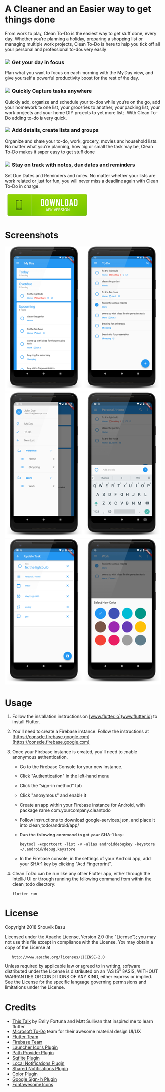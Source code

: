 # A Cleaner and an Easier way to get things done

From work to play, Clean To-Do is the easiest way to get stuff done, every day. Whether you’re planning a holiday, preparing a shopping list or managing multiple work projects, Clean To-Do is here to help you tick off all your personal and professional to-dos very easily

### <img src="https://use.fontawesome.com/releases/v5.1.0/svgs/solid/bullseye.svg" width="22" align="left" />  Get your day in focus
Plan what you want to focus on each morning with the My Day view, and give yourself a powerful productivity boost for the rest of the day.

### <img src="https://use.fontawesome.com/releases/v5.1.0/svgs/solid/edit.svg" width="22" align="left" />  Quickly Capture tasks anywhere
Quickly add, organize and schedule your to-dos while you're on the go, add your homework to one list, your groceries to another, your packing list, your work projects and your home DIY projects to yet more lists. With Clean To-Do adding to-do is very quick.

### <img src="https://use.fontawesome.com/releases/v5.1.0/svgs/solid/object-group.svg" width="22" align="left" />  Add details, create lists and groups
Organize and share your to-do, work, grocery, movies and household lists. No matter what you’re planning, how big or small the task may be, Clean To-Do makes it super easy to get stuff done

### <img src="https://use.fontawesome.com/releases/v5.1.0/svgs/regular/calendar-alt.svg" width="22" align="left" />  Stay on track with notes, due dates and reminders
Set Due Dates and Reminders and notes. No matter whether your lists are work related or just for fun, you will never miss a deadline again with Clean To-Do in charge.

[<img src="https://raw.githubusercontent.com/babanomania/CleanToDO/master/images/download-apk-version.png" />](https://github.com/babanomania/CleanToDO/releases/download/1.2.20180623/clean_todo_v1.2.20180623.apk)

# Screenshots

<img src="https://github.com/babanomania/CleanToDO/raw/master/images/framed/1_promo.jpg?raw=true" width="600"/>
 
<img src="https://github.com/babanomania/CleanToDO/raw/master/images/framed/2_promo.jpg?raw=true" width="600"/>

<img src="https://github.com/babanomania/CleanToDO/raw/master/images/framed/3_promo.jpg?raw=true" width="600"/>

# Usage

1. Follow the installation instructions on [www.flutter.io](www.flutter.io) to install Flutter.
2. You'll need to create a Firebase instance. Follow the instructions at [https://console.firebase.google.com](https://console.firebase.google.com)
3. Once your Firebase instance is created, you'll need to enable anonymous authentication.
    * Go to the Firebase Console for your new instance.
    * Click "Authentication" in the left-hand menu
    * Click the "sign-in method" tab
    * Click "anonymous" and enable it
    * Create an app within your Firebase instance for Android, with package name com.yourcompany.cleantodo
    * Follow instructions to download google-services.json, and place it into clean_todo/android/app/
    * Run the following command to get your SHA-1 key:
    
       ```
       keytool -exportcert -list -v -alias androiddebugkey -keystore ~/.android/debug.keystore
       ```
    * In the Firebase console, in the settings of your Android app, add your SHA-1 key by clicking "Add Fingerprint".

4. Clean ToDo can be run like any other Flutter app, either through the IntelliJ UI or through running the following command from within the clean_todo directory:

       flutter run

# License

Copyright 2018 Shouvik Basu

   Licensed under the Apache License, Version 2.0 (the "License");
   you may not use this file except in compliance with the License.
   You may obtain a copy of the License at

       http://www.apache.org/licenses/LICENSE-2.0

   Unless required by applicable law or agreed to in writing, software
   distributed under the License is distributed on an "AS IS" BASIS,
   WITHOUT WARRANTIES OR CONDITIONS OF ANY KIND, either express or implied.
   See the License for the specific language governing permissions and
limitations under the License.

# Credits

* [This Talk](https://www.youtube.com/watch?v=iflV0D0d1zQ) by Emily Fortuna and Matt Sullivan that inspired me to learn flutter
* [Microsoft To-Do](https://todo.microsoft.com/en-us) team for their awesome material design UI/UX
* [Flutter Team](https://github.com/flutter/)
* [Firebase Team](https://firebase.google.com/docs/auth/)
* [Launcher Icons Plugin](https://github.com/franzsilva/flutter_launcher_icons)
* [Path Provider Plugin](https://github.com/flutter/plugins/tree/master/packages/path_provider)
* [Sqflite Plugin](https://github.com/tekartik/sqflite)
* [Local Notifications Plugin](https://github.com/MaikuB/flutter_local_notifications)
* [Shared Notifications Plugin](https://github.com/flutter/plugins/tree/master/packages/shared_preferences)
* [Color Plugin](http://github.com/MichaelFenwick/Color)
* [Google Sign-In Plugin](https://github.com/flutter/plugins/tree/master/packages/google_sign_in)
* [Fontawesome Icons](https://fontawesome.com/)


